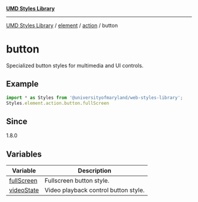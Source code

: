 [**UMD Styles Library**](../../../../../README.md)

***

[UMD Styles Library](../../../../../README.md) / [element](../../../../README.md) / [action](../../README.md) / button

# button

Specialized button styles for multimedia and UI controls.

## Example

```typescript
import * as Styles from '@universityofmaryland/web-styles-library';
Styles.element.action.button.fullScreen
```

## Since

1.8.0

## Variables

| Variable | Description |
| ------ | ------ |
| [fullScreen](variables/fullScreen.md) | Fullscreen button style. |
| [videoState](variables/videoState.md) | Video playback control button style. |
